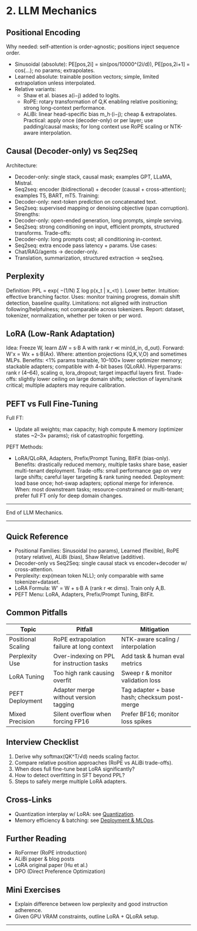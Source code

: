 # 2. LLM Mechanics

## Positional Encoding

Why needed: self-attention is order-agnostic; positions inject sequence order.
- Sinusoidal (absolute): PE[pos,2i] = sin(pos/10000^(2i/d)), PE[pos,2i+1] = cos(...); no params; extrapolates.
- Learned absolute: trainable position vectors; simple, limited extrapolation unless interpolated.
- Relative variants:
	- Shaw et al. biases a(i−j) added to logits.
	- RoPE: rotary transformation of Q,K enabling relative positioning; strong long-context performance.
	- ALiBi: linear head-specific bias m_h·(i−j); cheap & extrapolates.
Practical: apply once (decoder-only) or per layer; use padding/causal masks; for long context use RoPE scaling or NTK-aware interpolation.

## Causal (Decoder-only) vs Seq2Seq

Architecture:
- Decoder-only: single stack, causal mask; examples GPT, LLaMA, Mistral.
- Seq2seq: encoder (bidirectional) + decoder (causal + cross-attention); examples T5, BART, mT5.
Training:
- Decoder-only: next-token prediction on concatenated text.
- Seq2seq: supervised mapping or denoising objective (span corruption).
Strengths:
- Decoder-only: open-ended generation, long prompts, simple serving.
- Seq2seq: strong conditioning on input, efficient prompts, structured transforms.
Trade-offs:
- Decoder-only: long prompts cost; all conditioning in-context.
- Seq2seq: extra encode pass latency + params.
Use cases:
- Chat/RAG/agents → decoder-only.
- Translation, summarization, structured extraction → seq2seq.

## Perplexity

Definition: PPL = exp( −(1/N) Σ log p(x_t | x_<t) ). Lower better.
Intuition: effective branching factor.
Uses: monitor training progress, domain shift detection, baseline quality.
Limitations: not aligned with instruction following/helpfulness; not comparable across tokenizers.
Report: dataset, tokenizer, normalization, whether per token or per word.

## LoRA (Low-Rank Adaptation)

Idea: Freeze W, learn ΔW = s·B A with rank r ≪ min(d_in, d_out). Forward: W'x = Wx + s·B(Ax).
Where: attention projections (Q,K,V,O) and sometimes MLPs.
Benefits: <1% params trainable, 10–100× lower optimizer memory; stackable adapters; compatible with 4-bit bases (QLoRA).
Hyperparams: rank r (4–64), scaling α, lora_dropout; target impactful layers first.
Trade-offs: slightly lower ceiling on large domain shifts; selection of layers/rank critical; multiple adapters may require calibration.

## PEFT vs Full Fine-Tuning

Full FT:
- Update all weights; max capacity; high compute & memory (optimizer states ~2–3× params); risk of catastrophic forgetting.

PEFT Methods:
- LoRA/QLoRA, Adapters, Prefix/Prompt Tuning, BitFit (bias-only).
Benefits: drastically reduced memory, multiple tasks share base, easier multi-tenant deployment.
Trade-offs: small performance gap on very large shifts; careful layer targeting & rank tuning needed.
Deployment: load base once; hot-swap adapters; optional merge for inference.
When: most downstream tasks; resource-constrained or multi-tenant; prefer full FT only for deep domain changes.

---
End of LLM Mechanics.

---
## Quick Reference
- Positional Families: Sinusoidal (no params), Learned (flexible), RoPE (rotary relative), ALiBi (bias), Shaw Relative (additive).
- Decoder-only vs Seq2Seq: single causal stack vs encoder+decoder w/ cross-attention.
- Perplexity: exp(mean token NLL); only comparable with same tokenizer+dataset.
- LoRA Formula: W' = W + s·B A (rank r ≪ dims). Train only A,B.
- PEFT Menu: LoRA, Adapters, Prefix/Prompt Tuning, BitFit.

## Common Pitfalls
| Topic | Pitfall | Mitigation |
|-------|---------|------------|
| Positional Scaling | RoPE extrapolation failure at long context | NTK-aware scaling / interpolation |
| Perplexity Use | Over-indexing on PPL for instruction tasks | Add task & human eval metrics |
| LoRA Tuning | Too high rank causing overfit | Sweep r & monitor validation loss | 
| PEFT Deployment | Adapter merge without version tagging | Tag adapter + base hash; checksum post-merge |
| Mixed Precision | Silent overflow when forcing FP16 | Prefer BF16; monitor loss spikes |

## Interview Checklist
1. Derive why softmax(QK^T/√d) needs scaling factor.
2. Compare relative position approaches (RoPE vs ALiBi trade-offs).
3. When does full fine-tune beat LoRA significantly?
4. How to detect overfitting in SFT beyond PPL?
5. Steps to safely merge multiple LoRA adapters.

## Cross-Links
- Quantization interplay w/ LoRA: see [Quantization](06-quantization.md#interactions).
- Memory efficiency & batching: see [Deployment & MLOps](05-deployment-mlops.md#scalable-inference-architecture-baton-craft).

## Further Reading
- RoFormer (RoPE introduction)
- ALiBi paper & blog posts
- LoRA original paper (Hu et al.)
- DPO (Direct Preference Optimization)

## Mini Exercises
- Explain difference between low perplexity and good instruction adherence.
- Given GPU VRAM constraints, outline LoRA + QLoRA setup.

---
